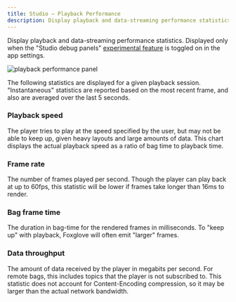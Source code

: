 ```yaml
---
title: Studio – Playback Performance
description: Display playback and data-streaming performance statistics.
---
```


Display playback and data-streaming performance statistics. Displayed only when the "Studio debug panels" [experimental feature](/docs/studio/app-concepts/preferences#experimental-features) is toggled on in the app settings.

![playback performance panel](/img/docs/visualizing/panels/studio-playback-performance/panel.webp)

The following statistics are displayed for a given playback session. "Instantaneous" statistics are reported based on the most recent frame, and also are averaged over the last 5 seconds.

### Playback speed

The player tries to play at the speed specified by the user, but may not be able to keep up, given heavy layouts and large amounts of data. This chart displays the actual playback speed as a ratio of bag time to playback time.

### Frame rate

The number of frames played per second. Though the player can play back at up to 60fps, this statistic will be lower if frames take longer than 16ms to render.

### Bag frame time

The duration in bag-time for the rendered frames in milliseconds. To "keep up" with playback, Foxglove will often emit "larger" frames.

### Data throughput

The amount of data received by the player in megabits per second. For remote bags, this includes topics that the player is not subscribed to.
This statistic does not account for Content-Encoding compression, so it may be larger than the actual network bandwidth.
